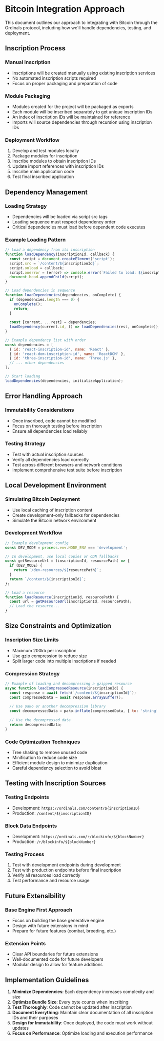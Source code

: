 # Bitcoin Integration Approach

This document outlines our approach to integrating with Bitcoin through the Ordinals protocol, including how we'll handle dependencies, testing, and deployment.

## Inscription Process

### Manual Inscription
- Inscriptions will be created manually using existing inscription services
- No automated inscription scripts required
- Focus on proper packaging and preparation of code

### Module Packaging
- Modules created for the project will be packaged as exports
- Each module will be inscribed separately to get unique inscription IDs
- An index of inscription IDs will be maintained for reference
- Imports will source dependencies through recursion using inscription IDs

### Deployment Workflow
1. Develop and test modules locally
2. Package modules for inscription
3. Inscribe modules to obtain inscription IDs
4. Update import references with inscription IDs
5. Inscribe main application code
6. Test final inscribed application

## Dependency Management

### Loading Strategy
- Dependencies will be loaded via script src tags
- Loading sequence must respect dependency order
- Critical dependencies must load before dependent code executes

### Example Loading Pattern
```javascript
// Load a dependency from its inscription
function loadDependency(inscriptionId, callback) {
  const script = document.createElement('script');
  script.src = `/content/${inscriptionId}`;
  script.onload = callback;
  script.onerror = (error) => console.error(`Failed to load: ${inscriptionId}`, error);
  document.head.appendChild(script);
}

// Load dependencies in sequence
function loadDependencies(dependencies, onComplete) {
  if (dependencies.length === 0) {
    onComplete();
    return;
  }
  
  const [current, ...rest] = dependencies;
  loadDependency(current.id, () => loadDependencies(rest, onComplete));
}

// Example dependency list with order
const dependencies = [
  { id: 'react-inscription-id', name: 'React' },
  { id: 'react-dom-inscription-id', name: 'ReactDOM' },
  { id: 'three-inscription-id', name: 'Three.js' },
  // ... other dependencies
];

// Start loading
loadDependencies(dependencies, initializeApplication);
```

## Error Handling Approach

### Immutability Considerations
- Once inscribed, code cannot be modified
- Focus on thorough testing before inscription
- Ensure all dependencies load reliably

### Testing Strategy
- Test with actual inscription sources
- Verify all dependencies load correctly
- Test across different browsers and network conditions
- Implement comprehensive test suite before inscription

## Local Development Environment

### Simulating Bitcoin Deployment
- Use local caching of inscription content
- Create development-only fallbacks for dependencies
- Simulate the Bitcoin network environment

### Development Workflow
```javascript
// Example development config
const DEV_MODE = process.env.NODE_ENV === 'development';

// In development, use local copies or CDN fallbacks
const getResourceUrl = (inscriptionId, resourcePath) => {
  if (DEV_MODE) {
    return `/dev-resources/${resourcePath}`;
  }
  return `/content/${inscriptionId}`;
};

// Load a resource
function loadResource(inscriptionId, resourcePath) {
  const url = getResourceUrl(inscriptionId, resourcePath);
  // Load the resource...
}
```

## Size Constraints and Optimization

### Inscription Size Limits
- Maximum 200kb per inscription
- Use gzip compression to reduce size
- Split larger code into multiple inscriptions if needed

### Compression Strategy
```javascript
// Example of loading and decompressing a gzipped resource
async function loadCompressedResource(inscriptionId) {
  const response = await fetch(`/content/${inscriptionId}`);
  const compressedData = await response.arrayBuffer();
  
  // Use pako or another decompression library
  const decompressedData = pako.inflate(compressedData, { to: 'string' });
  
  // Use the decompressed data
  return decompressedData;
}
```

### Code Optimization Techniques
- Tree shaking to remove unused code
- Minification to reduce code size
- Efficient module design to minimize duplication
- Careful dependency selection to avoid bloat

## Testing with Inscription Sources

### Testing Endpoints
- Development: `https://ordinals.com/content/${inscriptionID}`
- Production: `/content/${inscriptionID}`

### Block Data Endpoints
- Development: `https://ordinals.com/r/blockinfo/${blockNumber}`
- Production: `/r/blockinfo/${blockNumber}`

### Testing Process
1. Test with development endpoints during development
2. Test with production endpoints before final inscription
3. Verify all resources load correctly
4. Test performance and resource usage

## Future Extensibility

### Base Engine First Approach
- Focus on building the base generative engine
- Design with future extensions in mind
- Prepare for future features (combat, breeding, etc.)

### Extension Points
- Clear API boundaries for future extensions
- Well-documented code for future developers
- Modular design to allow for feature additions

## Implementation Guidelines

1. **Minimize Dependencies**: Each dependency increases complexity and size
2. **Optimize Bundle Size**: Every byte counts when inscribing
3. **Test Thoroughly**: Code cannot be updated after inscription
4. **Document Everything**: Maintain clear documentation of all inscription IDs and their purposes
5. **Design for Immutability**: Once deployed, the code must work without updates
6. **Focus on Performance**: Optimize loading and execution performance
